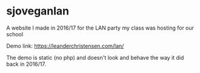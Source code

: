 # sjoveganlan
A website I made in 2016/17 for the LAN party my class was hosting for our school


Demo link: https://leanderchristensen.com/lan/

The demo is static (no php) and doesn't look and behave the way it did back in 2016/17.
